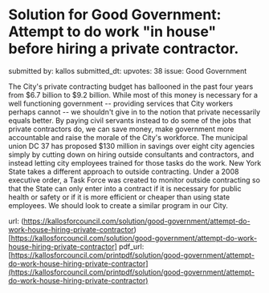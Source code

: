 # Solution for Good Government: Attempt to do work "in house" before hiring a private contractor. #

submitted by: kallos
submitted_dt: 
upvotes: 38
issue: Good Government

The City's private contracting budget has ballooned in the past four years from $6.7 billion to $9.2 billion. While most of this money is necessary for a well functioning government -- providing services that City workers perhaps cannot -- we shouldn't give in to the notion that private necessarily equals better. By paying civil servants instead to do some of the jobs that private contractors do, we can save money, make government more accountable and raise the morale of the City's workforce. The municipal union DC 37 has proposed $130 million in savings over eight city agencies simply by cutting down on hiring outside consultants and contractors, and instead letting city employees trained for those tasks do the work. New York State takes a different approach to outside contracting. Under a 2008 executive order, a Task Force was created to monitor outside contracting so that the State can only enter into a contract if it is necessary for public health or safety or if it is more efficient or cheaper than using state employees. We should look to create a similar program in our City.

url: (https://kallosforcouncil.com/solution/good-government/attempt-do-work-house-hiring-private-contractor)[https://kallosforcouncil.com/solution/good-government/attempt-do-work-house-hiring-private-contractor]
pdf_url: [https://kallosforcouncil.com/printpdf/solution/good-government/attempt-do-work-house-hiring-private-contractor](https://kallosforcouncil.com/printpdf/solution/good-government/attempt-do-work-house-hiring-private-contractor)